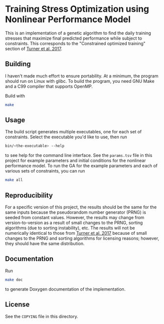 <!-- Copyright 2015-2019 Duke University

This program is free software: you can redistribute it and/or modify it under
the terms of the GNU General Public License Version 2 as published by the Free
Software Foundation.

This program is distributed in the hope that it will be useful, but WITHOUT ANY
WARRANTY; without even the implied warranty of MERCHANTABILITY or FITNESS FOR A
PARTICULAR PURPOSE. See the GNU General Public License for more details.

You should have received a copy of the GNU General Public License Version 2
along with this program. If not, see
<https://www.gnu.org/licenses/old-licenses/gpl-2.0.txt>. -->

# Training Stress Optimization using Nonlinear Performance Model

This is an implementation of a genetic algorithm to find the daily training
stresses that maximize final predicted performance while subject to
constraints. This corresponds to the "Constrained optimized training" section
of [Turner et al. 2017].

## Building

I haven't made much effort to ensure portability. At a minimum, the program
should run on Linux with glibc. To build the program, you need GNU Make and a
C99 compiler that supports OpenMP.

Build with

```sh
make
```

## Usage

The build script generates multiple executables, one for each set of
constraints. Select the executable you'd like to use, then run

```sh
bin/<the-executable> --help
```

to see help for the command line interface. See the `params.tsv` file in this
project for example parameters and initial conditions for the nonlinear
performance model. To run the GA for the example parameters and each of various
sets of constraints, you can run

```sh
make all
```

## Reproducibility

For a specific version of this project, the results should be the same for the
same inputs because the pseudorandom number generator (PRNG) is seeded from
constant values. However, the results may change from version-to-version as a
result of small changes to the PRNG, sorting algorithms (due to sorting
instability), etc. The results will not be numerically identical to those from
[Turner et al. 2017] because of small changes to the PRNG and sorting
algorithms for licensing reasons; however, they should have the same
distribution.

## Documentation

Run

```sh
make doc
```

to generate Doxygen documentation of the implementation.

## License

See the `COPYING` file in this directory.

[Turner et al. 2017]: http://dx.doi.org/10.1515/bhk-2017-0013
